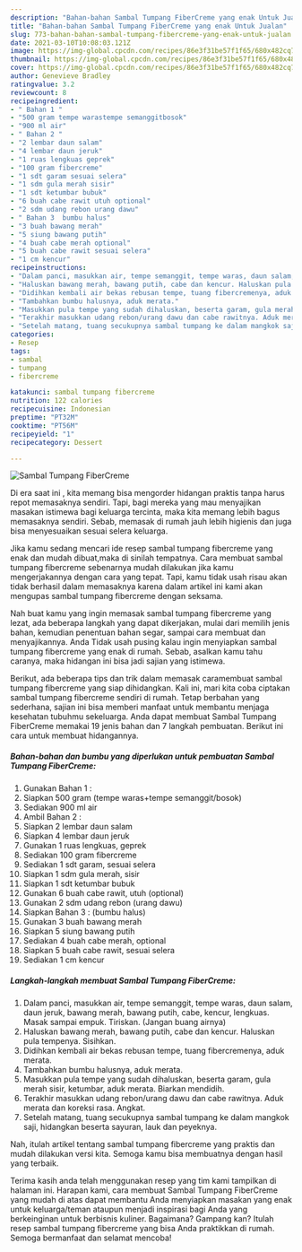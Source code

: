 ```yaml
---
description: "Bahan-bahan Sambal Tumpang FiberCreme yang enak Untuk Jualan"
title: "Bahan-bahan Sambal Tumpang FiberCreme yang enak Untuk Jualan"
slug: 773-bahan-bahan-sambal-tumpang-fibercreme-yang-enak-untuk-jualan
date: 2021-03-10T10:08:03.121Z
image: https://img-global.cpcdn.com/recipes/86e3f31be57f1f65/680x482cq70/sambal-tumpang-fibercreme-foto-resep-utama.jpg
thumbnail: https://img-global.cpcdn.com/recipes/86e3f31be57f1f65/680x482cq70/sambal-tumpang-fibercreme-foto-resep-utama.jpg
cover: https://img-global.cpcdn.com/recipes/86e3f31be57f1f65/680x482cq70/sambal-tumpang-fibercreme-foto-resep-utama.jpg
author: Genevieve Bradley
ratingvalue: 3.2
reviewcount: 8
recipeingredient:
- " Bahan 1 "
- "500 gram tempe warastempe semanggitbosok"
- "900 ml air"
- " Bahan 2 "
- "2 lembar daun salam"
- "4 lembar daun jeruk"
- "1 ruas lengkuas geprek"
- "100 gram fibercreme"
- "1 sdt garam sesuai selera"
- "1 sdm gula merah sisir"
- "1 sdt ketumbar bubuk"
- "6 buah cabe rawit utuh optional"
- "2 sdm udang rebon urang dawu"
- " Bahan 3  bumbu halus"
- "3 buah bawang merah"
- "5 siung bawang putih"
- "4 buah cabe merah optional"
- "5 buah cabe rawit sesuai selera"
- "1 cm kencur"
recipeinstructions:
- "Dalam panci, masukkan air, tempe semanggit, tempe waras, daun salam, daun jeruk, bawang merah, bawang putih, cabe, kencur, lengkuas. Masak sampai empuk. Tiriskan. (Jangan buang airnya)"
- "Haluskan bawang merah, bawang putih, cabe dan kencur. Haluskan pula tempenya. Sisihkan."
- "Didihkan kembali air bekas rebusan tempe, tuang fibercremenya, aduk merata."
- "Tambahkan bumbu halusnya, aduk merata."
- "Masukkan pula tempe yang sudah dihaluskan, beserta garam, gula merah sisir, ketumbar, aduk merata. Biarkan mendidih."
- "Terakhir masukkan udang rebon/urang dawu dan cabe rawitnya. Aduk merata dan koreksi rasa. Angkat."
- "Setelah matang, tuang secukupnya sambal tumpang ke dalam mangkok saji, hidangkan beserta sayuran, lauk dan peyeknya."
categories:
- Resep
tags:
- sambal
- tumpang
- fibercreme

katakunci: sambal tumpang fibercreme 
nutrition: 122 calories
recipecuisine: Indonesian
preptime: "PT32M"
cooktime: "PT56M"
recipeyield: "1"
recipecategory: Dessert

---
```



![Sambal Tumpang FiberCreme](https://img-global.cpcdn.com/recipes/86e3f31be57f1f65/680x482cq70/sambal-tumpang-fibercreme-foto-resep-utama.jpg)

Di era  saat ini , kita memang bisa mengorder hidangan praktis tanpa harus repot memasaknya sendiri. Tapi, bagi mereka yang mau menyajikan masakan istimewa bagi keluarga tercinta, maka kita memang lebih bagus memasaknya sendiri. Sebab, memasak di rumah jauh lebih higienis dan juga bisa menyesuaikan sesuai selera keluarga.

Jika kamu sedang mencari ide resep sambal tumpang fibercreme yang enak dan mudah dibuat,maka di sinilah tempatnya. Cara membuat sambal tumpang fibercreme  sebenarnya mudah dilakukan jika kamu mengerjakannya dengan cara yang tepat. Tapi, kamu tidak usah risau akan tidak berhasil dalam memasaknya 
karena dalam artikel ini kami akan mengupas sambal tumpang fibercreme dengan seksama.  



Nah buat kamu yang ingin memasak sambal tumpang fibercreme yang lezat, ada beberapa langkah yang dapat dikerjakan, mulai dari memilih jenis bahan, kemudian penentuan bahan segar, sampai cara membuat dan menyajikannya. Anda Tidak usah pusing kalau ingin menyiapkan sambal tumpang fibercreme yang enak di rumah. Sebab, asalkan kamu  tahu caranya, maka hidangan ini bisa jadi sajian yang istimewa.

Berikut, ada beberapa tips dan trik dalam memasak caramembuat sambal tumpang fibercreme yang siap dihidangkan. Kali ini, mari kita coba ciptakan sambal tumpang fibercreme sendiri di rumah. Tetap berbahan yang sederhana, sajian ini bisa memberi manfaat untuk membantu menjaga kesehatan tubuhmu sekeluarga. Anda dapat membuat Sambal Tumpang FiberCreme memakai 19 jenis bahan dan 7 langkah pembuatan. Berikut ini cara untuk membuat hidangannya.

<!--inarticleads1-->

##### Bahan-bahan dan bumbu yang diperlukan untuk pembuatan Sambal Tumpang FiberCreme:

1. Gunakan  Bahan 1 :
1. Siapkan 500 gram (tempe waras+tempe semanggit/bosok)
1. Sediakan 900 ml air
1. Ambil  Bahan 2 :
1. Siapkan 2 lembar daun salam
1. Siapkan 4 lembar daun jeruk
1. Gunakan 1 ruas lengkuas, geprek
1. Sediakan 100 gram fibercreme
1. Sediakan 1 sdt garam, sesuai selera
1. Siapkan 1 sdm gula merah, sisir
1. Siapkan 1 sdt ketumbar bubuk
1. Gunakan 6 buah cabe rawit, utuh (optional)
1. Gunakan 2 sdm udang rebon (urang dawu)
1. Siapkan  Bahan 3 : (bumbu halus)
1. Gunakan 3 buah bawang merah
1. Siapkan 5 siung bawang putih
1. Sediakan 4 buah cabe merah, optional
1. Siapkan 5 buah cabe rawit, sesuai selera
1. Sediakan 1 cm kencur




<!--inarticleads2-->

##### Langkah-langkah membuat Sambal Tumpang FiberCreme:

1. Dalam panci, masukkan air, tempe semanggit, tempe waras, daun salam, daun jeruk, bawang merah, bawang putih, cabe, kencur, lengkuas. Masak sampai empuk. Tiriskan. (Jangan buang airnya)
1. Haluskan bawang merah, bawang putih, cabe dan kencur. Haluskan pula tempenya. Sisihkan.
1. Didihkan kembali air bekas rebusan tempe, tuang fibercremenya, aduk merata.
1. Tambahkan bumbu halusnya, aduk merata.
1. Masukkan pula tempe yang sudah dihaluskan, beserta garam, gula merah sisir, ketumbar, aduk merata. Biarkan mendidih.
1. Terakhir masukkan udang rebon/urang dawu dan cabe rawitnya. Aduk merata dan koreksi rasa. Angkat.
1. Setelah matang, tuang secukupnya sambal tumpang ke dalam mangkok saji, hidangkan beserta sayuran, lauk dan peyeknya.




Nah, itulah artikel tentang  sambal tumpang fibercreme  yang praktis dan mudah dilakukan versi kita. Semoga kamu bisa membuatnya dengan hasil yang terbaik. 

Terima kasih anda telah menggunakan resep yang tim kami tampilkan di halaman ini. Harapan kami, cara membuat  Sambal Tumpang FiberCreme yang mudah di atas dapat membantu Anda menyiapkan masakan yang enak untuk keluarga/teman ataupun menjadi inspirasi bagi Anda yang berkeinginan untuk berbisnis kuliner. Bagaimana? Gampang kan? Itulah resep sambal tumpang fibercreme yang bisa Anda praktikkan di rumah. Semoga bermanfaat dan selamat mencoba!

